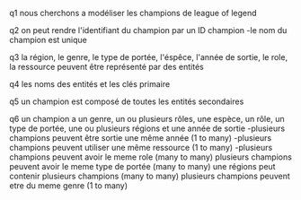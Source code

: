 q1 nous cherchons a modéliser les champions de league of legend

q2 on peut rendre l'identifiant du champion par un ID champion
-le nom du champion est unique

q3 la région, le genre, le type de portée, l'éspêce, l'année de sortie, le role, la ressource peuvent être représenté par des entités

q4 les noms des entités et les clés primaire

q5 un champion est composé de toutes les entités secondaires 

q6 un champion a un genre, un ou plusieurs rôles, une espèce, un rôle, un type de portée, une ou plusieurs régions et une année de sortie 
-plusieurs champions peuvent être sortie une même année (1 to many)
-plusieurs champions peuvent utiliser une même ressource (1 to many)
-plusieurs champions peuvent avoir le meme role (many to many)
plusieurs champions peuvent avoir le meme type de portée (many to many)
une régions peut contenir plusieurs champions (many to many)
plusieurs champions peuvent etre du meme genre (1 to many)




